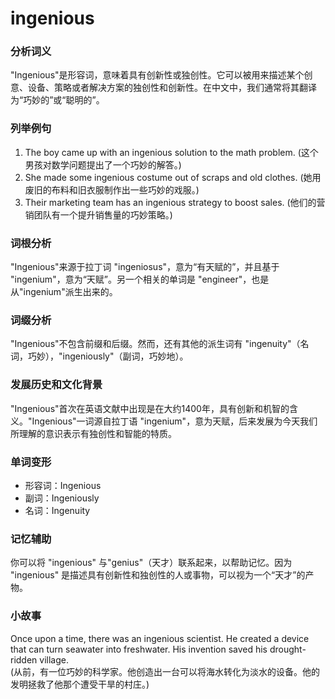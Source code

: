 # ingenious

### 分析词义

  

"Ingenious"是形容词，意味着具有创新性或独创性。它可以被用来描述某个创意、设备、策略或者解决方案的独创性和创新性。在中文中，我们通常将其翻译为“巧妙的”或“聪明的”。

  

### 列举例句

  

1.  The boy came up with an ingenious solution to the math problem. (这个男孩对数学问题提出了一个巧妙的解答。)
2.  She made some ingenious costume out of scraps and old clothes. (她用废旧的布料和旧衣服制作出一些巧妙的戏服。)
3.  Their marketing team has an ingenious strategy to boost sales. (他们的营销团队有一个提升销售量的巧妙策略。)

  

### 词根分析

  

"Ingenious"来源于拉丁词 "ingeniosus"，意为“有天赋的”，并且基于 "ingenium"，意为“天赋”。另一个相关的单词是 "engineer"，也是从"ingenium"派生出来的。

  

### 词缀分析

  

"Ingenious"不包含前缀和后缀。然而，还有其他的派生词有 "ingenuity"（名词，巧妙），"ingeniously"（副词，巧妙地）。

  

### 发展历史和文化背景

  

"Ingenious"首次在英语文献中出现是在大约1400年，具有创新和机智的含义。"Ingenious"一词源自拉丁语 "ingenium"，意为天赋，后来发展为今天我们所理解的意识表示有独创性和智能的特质。

  

### 单词变形

  

*   形容词：Ingenious
*   副词：Ingeniously
*   名词：Ingenuity

  

### 记忆辅助

  

你可以将 "ingenious" 与"genius"（天才）联系起来，以帮助记忆。因为 "ingenious" 是描述具有创新性和独创性的人或事物，可以视为一个“天才”的产物。

  

### 小故事

  

Once upon a time, there was an ingenious scientist. He created a device that can turn seawater into freshwater. His invention saved his drought-ridden village.  
(从前，有一位巧妙的科学家。他创造出一台可以将海水转化为淡水的设备。他的发明拯救了他那个遭受干旱的村庄。)
